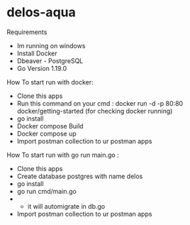 # delos-aqua

Requirements
- Im running on windows
- Install Docker 
- Dbeaver - PostgreSQL
- Go Version 1.19.0

How To start run with docker:
- Clone this apps
- Run this command on your cmd : docker run -d -p 80:80 docker/getting-started (for checking docker running)
- go install
- Docker compose Build
- Docker compose up
- Import postman collection to ur postman apps

How To start run with go run main.go :
- Clone this apps
- Create database postgres with name delos
- go install
- go run cmd/main.go
- - it will automigrate in db.go
- Import postman collection to ur postman apps

